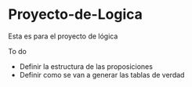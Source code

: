# Proyecto-de-Logica
Esta es para el proyecto de lógica

To do
* Definir la estructura de las proposiciones
* Definir como se van a generar las tablas de verdad

